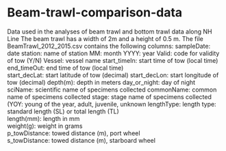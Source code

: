 # Beam-trawl-comparison-data
Data used in the analyses of beam trawl and bottom trawl data along NH Line
The beam trawl has a width of 2m and a height of 0.5 m.
The file BeamTrawl_2012_2015.csv contains the following columns:
sampleDate: date
station: name of station
MM: month
YYYY: year
Valid: code for validity of tow (Y/N)
Vessel: vessel name
start_timeIn: start time of tow (local time)	
end_timeOut: end time of tow (local time)	
start_decLat: start latitude of tow	 (decimal)
start_decLon: start longitude of tow (decimal)
depth(m): depth in meters
day_or_night: day of night	
sciName: scientific name of specimens collected	
commonName: common name of specimens collected
stage: stage name of specimens collected	(YOY: young of the year, adult, juvenile, unknown
lengthType: length type: standard length (SL) or total length (TL)	
length(mm): length in mm	
weight(g): weight in grams	
p_towDistance: towed distance (m), port wheel	
s_towDistance: towed distance (m), starboard wheel

